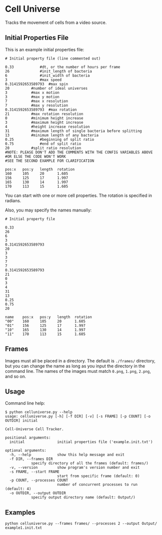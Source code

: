 Cell Universe
=============

Tracks the movement of cells from a video source.

Initial Properties File
-----------------------

This is an example initial properties file:

``` sourceCode
# Initial property file (line commented out)

0.33   	  	   	#dt, or the number of hours per frame
26    			#init_length of bacteria
6     			#init_width of bacteria
3     			#max speed
0.3141592653589793	#max spin
20			#number of ideal universes
3			#max x motion
3			#max y motion
7			#max x resolution
7			#max y resolution
0.3141592653589793	#max rotation
21			#max rotation resolution
0			#minimum height increase
3			#maximum height increase
4			#height increase resolution
31			#maximum length of single bacteria before splitting
13			#minimum length of any bacteria
0.25			#beginning of split ratio
0.75			#end of split ratio
20			#split ratio resolution
#NOTE: PLEASE DON'T ADD THE COMMENTS WITH THE CONFIG VARIABLES ABOVE
#OR ELSE THE CODE WON'T WORK
#SEE THE SECOND EXAMPLE FOR CLARIFICATION

pos:x   pos:y   length  rotation
160     105     20      1.605
156     125     17      1.997
165     130     14      1.997
170     113     15      1.605
```
You can start with one or more cell properties. The rotation is specified in
radians.

Also, you may specify the names manually:

``` sourceCode
# Initial property file

0.33
26
6
3
0.3141592653589793
20
3
3
7
7
0.3141592653589793
21
0
3
4
31
13
0.25
0.75
20

name    pos:x   pos:y   length  rotation
"00"    160     105     20      1.605
"01"    156     125     17      1.997
"10"    165     130     14      1.997
"11"    170     113     15      1.605
```

Frames
------

Images must all be placed in a directory. The default is `./frames/` directory, but you can change the name as long as you input the directory in the command line. The names of the images must match `0.png`, `1.png`, `2.png`, and so on.

Usage
-----

Command line help:

``` sourceCode
$ python celluniverse.py --help
usage: celluniverse.py [-h] [-f DIR] [-v] [-s FRAME] [-p COUNT] [-o OUTDIR] initial

Cell-Universe Cell Tracker.

positional arguments:
  initial               initial properties file ('example.init.txt')

optional arguments:
  -h, --help            show this help message and exit
  -f DIR, --frames DIR
			specify directory of all the frames (default: frames/)
  -v, --version         show program's version number and exit
  -s FRAME, --start FRAME
                        start from specific frame (default: 0)
  -p COUNT, --processes COUNT
                        number of concurrent processes to run (default: 4)
  -o OUTDIR, --output OUTDIR
			specify output directory name (default: Output/)
```

Examples
--------

``` sourceCode
python celluniverse.py --frames frames/ --processes 2 --output Output/ example1.init.txt
```